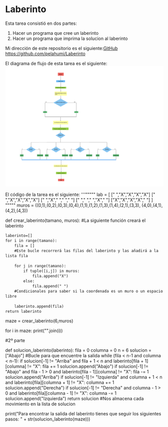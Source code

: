 # Laberinto

Esta tarea consistió en dos partes:
1) Hacer un programa que cree un laberinto
2) Hacer un programa que imprima la solucion al laberinto

Mi dirección de este repositorio es el siguiente:[GitHub](https://github.com/pelahumi/Laberinto)
https://github.com/pelahumi/Laberinto

El diagrama de flujo de esta tarea es el siguiente:
![Diagrama de flujo](https://github.com/pelahumi/Laberinto/blob/main/Captura%20de%20pantalla%202021-12-08%20a%20las%2020.31.26.png)

El código de la tarea es el siguiente:
'''"""""
lab = [
    [" ","X","X","X","X"]
    [" ","X","X","X","X"]
    [" ","X"," "," "," "]
    [" "," "," ","X"," "]
    ["X","X","X","X"," "]
    ]
"""""
muros = ((0,1),(0,2),(0,3),(0,4),(1,1),(1,2),(1,3),(1,4),(2,1),(3,3),
(4,0),(4,1),(4,2),(4,3))


def crear_laberinto(tamano, muros):
    #La siguiente función creará el laberinto

    laberinto=[]
    for i in range(tamano):
        fila = []
        #Este bucle recorrerá las filas del laberinto y las añadirá a la lista fila
        
        for j in range(tamano):
            if tuple([i,j]) in muros:
                fila.append("X")
            else:
                fila.append(" ")
        #Condicionales para saber si la coordenada es un muro o un espacio libre

        laberinto.append(fila)
    return laberinto
maze = crear_laberinto(6,muros)

for i in maze:
    print("".join(i))

#2º parte

def solucion_laberinto(laberinto):
    fila = 0
    columna = 0
    n = 6
    solucion = ["Abajo"]
    #Bucle para que encuentre la salida
    while (fila < n-1 and columna < n-1):
        if solucion[-1] != "Arriba" and fila + 1 < n and laberinto[fila + 1][columna] != "X":
            fila += 1
            solucion.append("Abajo")
        if solucion[-1] != "Abajo" and fila - 1 > 0 and laberinto[fila - 1][columna] != "X":
            fila -= 1 
            solucion.append("Arriba")
        if solucion[-1] != "Izquierda" and columna + 1 < n and laberinto[fila][columna + 1] != "X":
            columna += 1
            solucion.append("Derecha")
        if solucion[-1] != "Derecha" and columna - 1 > 0 and laberinto[fila][columna - 1] != "X":
            columna -= 1
            solucion.append("Izquierda")
    return solucion
    #Nos almacena cada movimiento en la lista de solucion

print("Para encontrar la salida del laberinto tienes que seguir los siguientes pasos: " + str(solucion_laberinto(maze)))
